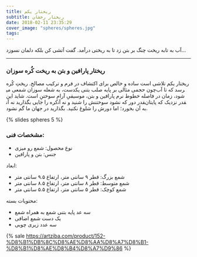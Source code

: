 ```yaml
---
title: ریختار یکم
subtitle: ریختار رخشان
date: 2018-02-11 23:35:29
cover_image: "spheres/spheres.jpg"
tags:
---
```


آب به تابه ریخت
چنگ بر بتن زد
تا به ریختی درآمد. 
گفت
آتشی کن
بلکه دلمان نسوزد...

<hr class="style-two">

### ریختار پارافین و بتن به ریخت کُره سوزان

ریختار یکم تلاشی است ساده و خالص برای اکتشاف در فرم و ترکیب مصالح.
ریختِ کُره چون حجمی مثالی بر پایه صلب بتنی یکدست، به شعله سوزان شمعی می‎رسد که تا آب شود، 
زمان در فاصله خطوط نرم پارافین و بتن، موسیقیِ آرامِ سوختنِ است.
شاید این کره را جایی بگذارید نه آن‎قدر دور که نشود سوختنش را شنید و نه آن‎قدر نزدیک که پایتان 
به آن بخورد؛ اما دورش را شلوغ نکنید. بگذارید در جهان ما گم نشود.

{% slides spheres 5 %}

### مشخصات فنی:
	
- نوع محصول: شمع رو میزی
- جنس: بتن و پارافین

ابعاد:
- شمع بزرگ: قطر ۹ سانتی متر،  ارتفاع ۹.۵ سانتی متر
- شمع متوسط: قطر ۸ سانتی متر،  ارتفاع ۸.۵ سانتی متر
- شمع کوچک: قطر ۵ سانتی متر،  ارتفاع ۵.۵ سانتی متر

محتویات بسته:
- سه عد پایه بتنی شمع به همراه شمع
- یک دست شمع اضافی
- سه عدد زیری چوبی

{% sale https://artziba.com/product/152-%D8%B1%DB%8C%D8%AE%D8%AA%D8%A7%D8%B1-%D8%B1%D8%AE%D8%B4%D8%A7%D9%86 %}